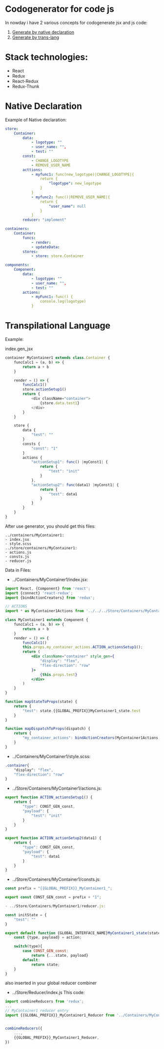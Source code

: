 # Codogenerator for code js

In nowday i have 2 various concepts for codogenerate jsx and js code:
1. [Generate by native declaration]()
2. [Generate by trans-lang](#transpilational-language)

# Stack technologies:
- React
- Redux
- React-Redux
- Redux-Thunk

# Native Declaration

Example of Native declaration:
```yaml
store:
    Container:
        data: 
            - logotype: ""
            - user_name: "",
            - test: ""
        const:
            - CHANGE_LOGOTYPE
            - REMOVE_USER_NAME
        acttions:
            - myfunc1: func(new_logotype)|CHANGE_LOGOTYPE|{
                return {
                    "logotype": new_logotype
                }
            }
            - myfunc2: func()|REMOVE_USER_NAME|{
                return {
                    "user_name": null
                }
            }
        reducer: "implement"

containers:
    Container:
        funcs: 
            - render: 
            - updateData: 
        stores:
            - store: store.Container

components:
    Component:
        data: 
            - logotype: ""
            - user_name: "",
            - test: ""
        actions:
            - myFunc1: func() {
                console.log(logotype)
            }

```

# Transpilational Language

Example:

index.gen_jsx
```js
container MyContainer1 extends class.Container {
    funcCalc1 = (a, b) => {
        return a + b
    }

    render = () => {
        funcCalc1()
        store.actionSetup1()
        return {
            <div className="container">
                {store.data.test1}
            </div>
        }
    }

    store {
        data {
            "test": ""
        }
        consts {
            "const": "1"
        }
        actions {
            "actionSetup1": func() |myConst1| {
                return {
                    "test": "init"
                }
            },
            "actionSetup2": func(data1) |myConst1| {
                return {
                    "test": data1
                }
            }
        }
    }
}
```
After use generator, you should get this files:
```
../containers/MyContainer1:
- index.jsx
- style.scss
../store/containers/MyContainer1:
- actions.js
- consts.js
- reducer.js
```

Data in Files: 
- ../Containers/MyContainer1/index.jsx:
```jsx
import React, {Component} from 'react';
import {connect} 'react-redux';
import {bindActionCreators} from 'redux';

// ACTIONS
import * as MyContainer1Actions from '../../../Store/Containers/MyContainer1/actions.js';

class MyContainer1 extends Component {
    funcCalc1 = (a, b) => {
        return a + b
    }
    render = () => {
        funcCalc1()
        this.props.my_container_actions.ACTION_actionsSetup1();
        return (
            <div className="container" style_gen={
                "display": "flex",
                "flex-direction": "row"
            }>
                {this.props.test}
            </div>
        )
    }
}

function mapStateToProps(state) {
    return {
        "test": state.{{GLOBAL_PREFIX}}MyContainer1_state.test
    }
}

function mapDispatchToProps(dispatch) {
    return {
        "my_container_actions": bindActionCreators(MyContainer1Actions, dispatch)
    }
}
```

- ../Containers/MyContainer1/style.scss:
```css
.container{
    "display": "flex",
    "flex-direction": "row"
}
```

- ../Store/Containers/MyContainer1/actions.js:
```js
export function ACTION_actionsSetup1() {
    return {
        "type": CONST_GEN_const,
        "payload": {
            "test": "init"
        }
    }
}

export function ACTION_actionSetup2(data1) {
    return {
        "type": CONST_GEN_const,
        "payload": {
            "test": data1
        }
    }
}
```
- ../Store/Containers/MyContainer1/consts.js:
```js
const prefix = "{{GLOBAL_PREFIX}}_MyContainer1_";

export const CONST_GEN_const = prefix + "1";

- ../Store/Containers/MyContainer1/reducer.js:

const initState = {
    "test": ""
}

export default function {GLOBAL_INTERFACE_NAME}MyContainer1_state(state=initState, action) {
    const {type, payload} = action;

    switch(type){
        case CONST_GEN_const:
            return {...state, payload}
        default:
            return state;
    }
}
```
also inserted in your global reducer combiner
- ../Store/Reducer/index.js
This code:
```js
import combineReducers from 'redux';
...
// MyContainer1 reducer entry
import {{GLOBAL_PREFIX}}_MyContainer1_Reducer from '../Containers/MyContainer1/reducer.js'


combineReducers({
    ...,
    {{GLOBAL_PREFIX}}_MyContainer1_Reducer,
})
```